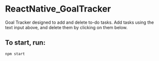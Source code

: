 ﻿# ReactNative_GoalTracker

Goal Tracker designed to add and delete to-do tasks. Add tasks using the text input above, and delete them by clicking on them below.

## To start, run:
```
npm start
```
